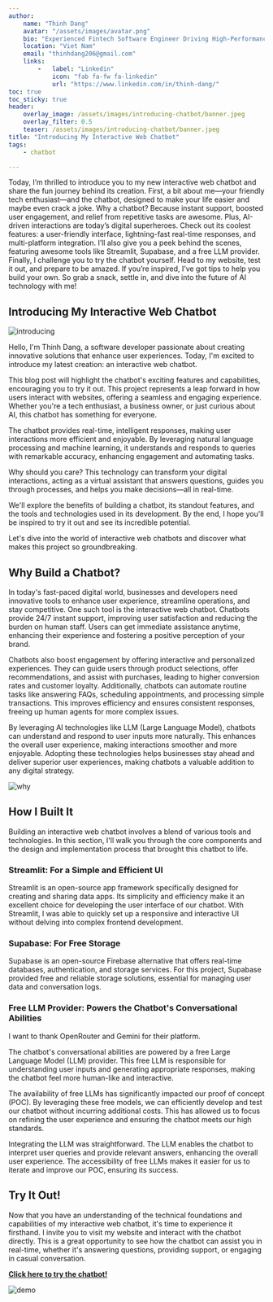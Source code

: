 ```yaml
---
author:
    name: "Thinh Dang"
    avatar: "/assets/images/avatar.png"
    bio: "Experienced Fintech Software Engineer Driving High-Performance Solutions"
    location: "Viet Nam"
    email: "thinhdang206@gmail.com"
    links:
        -   label: "Linkedin"
            icon: "fab fa-fw fa-linkedin"
            url: "https://www.linkedin.com/in/thinh-dang/"
toc: true
toc_sticky: true
header:
    overlay_image: /assets/images/introducing-chatbot/banner.jpeg
    overlay_filter: 0.5
    teaser: /assets/images/introducing-chatbot/banner.jpeg
title: "Introducing My Interactive Web Chatbot"
tags:
    - chatbot

---
```


Today, I’m thrilled to introduce you to my new interactive web chatbot and share the fun journey behind its creation. First, a bit about me—your friendly tech enthusiast—and the chatbot, designed to make your life easier and maybe even crack a joke. Why a chatbot? Because instant support, boosted user engagement, and relief from repetitive tasks are awesome. Plus, AI-driven interactions are today’s digital superheroes. Check out its coolest features: a user-friendly interface, lightning-fast real-time responses, and multi-platform integration. I’ll also give you a peek behind the scenes, featuring awesome tools like Streamlit, Supabase, and a free LLM provider. Finally, I challenge you to try the chatbot yourself. Head to my website, test it out, and prepare to be amazed. If you’re inspired, I’ve got tips to help you build your own. So grab a snack, settle in, and dive into the future of AI technology with me!

## Introducing My Interactive Web Chatbot

![introducing](/assets/images/introducing-chatbot/introducing.jpeg)

Hello, I'm Thinh Dang, a software developer passionate about creating innovative solutions that enhance user experiences. Today, I'm excited to introduce my latest creation: an interactive web chatbot.

This blog post will highlight the chatbot's exciting features and capabilities, encouraging you to try it out. This project represents a leap forward in how users interact with websites, offering a seamless and engaging experience. Whether you're a tech enthusiast, a business owner, or just curious about AI, this chatbot has something for everyone.

The chatbot provides real-time, intelligent responses, making user interactions more efficient and enjoyable. By leveraging natural language processing and machine learning, it understands and responds to queries with remarkable accuracy, enhancing engagement and automating tasks.

Why should you care? This technology can transform your digital interactions, acting as a virtual assistant that answers questions, guides you through processes, and helps you make decisions—all in real-time.

We'll explore the benefits of building a chatbot, its standout features, and the tools and technologies used in its development. By the end, I hope you'll be inspired to try it out and see its incredible potential.

Let's dive into the world of interactive web chatbots and discover what makes this project so groundbreaking.

## Why Build a Chatbot?

In today's fast-paced digital world, businesses and developers need innovative tools to enhance user experience, streamline operations, and stay competitive. One such tool is the interactive web chatbot. Chatbots provide 24/7 instant support, improving user satisfaction and reducing the burden on human staff. Users can get immediate assistance anytime, enhancing their experience and fostering a positive perception of your brand.

Chatbots also boost engagement by offering interactive and personalized experiences. They can guide users through product selections, offer recommendations, and assist with purchases, leading to higher conversion rates and customer loyalty. Additionally, chatbots can automate routine tasks like answering FAQs, scheduling appointments, and processing simple transactions. This improves efficiency and ensures consistent responses, freeing up human agents for more complex issues.

By leveraging AI technologies like LLM (Large Language Model), chatbots can understand and respond to user inputs more naturally. This enhances the overall user experience, making interactions smoother and more enjoyable. Adopting these technologies helps businesses stay ahead and deliver superior user experiences, making chatbots a valuable addition to any digital strategy.

![why](/assets/images/introducing-chatbot/why.jpeg)

## How I Built It

Building an interactive web chatbot involves a blend of various tools and technologies. In this section, I'll walk you through the core components and the design and implementation process that brought this chatbot to life.

### Streamlit: For a Simple and Efficient UI

Streamlit is an open-source app framework specifically designed for creating and sharing data apps. Its simplicity and efficiency make it an excellent choice for developing the user interface of our chatbot. With Streamlit, I was able to quickly set up a responsive and interactive UI without delving into complex frontend development.

### Supabase: For Free Storage

Supabase is an open-source Firebase alternative that offers real-time databases, authentication, and storage services. For this project, Supabase provided free and reliable storage solutions, essential for managing user data and conversation logs.

### Free LLM Provider: Powers the Chatbot's Conversational Abilities

I want to thank OpenRouter and Gemini for their platform.

The chatbot's conversational abilities are powered by a free Large Language Model (LLM) provider. This free LLM is responsible for understanding user inputs and generating appropriate responses, making the chatbot feel more human-like and interactive.

The availability of free LLMs has significantly impacted our proof of concept (POC). By leveraging these free models, we can efficiently develop and test our chatbot without incurring additional costs. This has allowed us to focus on refining the user experience and ensuring the chatbot meets our high standards.

Integrating the LLM was straightforward. The LLM enables the chatbot to interpret user queries and provide relevant answers, enhancing the overall user experience. The accessibility of free LLMs makes it easier for us to iterate and improve our POC, ensuring its success.

## Try It Out!

Now that you have an understanding of the technical foundations and capabilities of my interactive web chatbot, it's time to experience it firsthand. I invite you to visit my website and interact with the chatbot directly. This is a great opportunity to see how the chatbot can assist you in real-time, whether it's answering questions, providing support, or engaging in casual conversation.

[**Click here to try the chatbot!**](https://thinhdanggroup.github.io/chatbot)

![demo](/assets/images/introducing-chatbot/demo.png)
